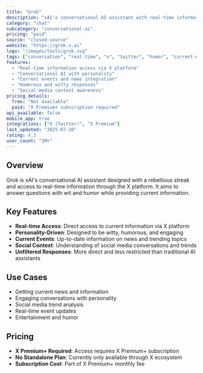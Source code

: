 ```yaml
---
title: "Grok"
description: "xAI's conversational AI assistant with real-time information access"
category: "chat"
subcategory: "conversational-ai"
pricing: "paid"
source: "closed-source"
website: "https://grok.x.ai"
logo: "/images/tools/grok.svg"
tags: ["conversation", "real-time", "x", "twitter", "humor", "current-events"]
features:
  - "Real-time information access via X platform"
  - "Conversational AI with personality"
  - "Current events and news integration"
  - "Humorous and witty responses"
  - "Social media context awareness"
pricing_details:
  free: "Not available"
  paid: "X Premium+ subscription required"
api_available: false
mobile_app: true
integrations: ["X (Twitter)", "X Premium"]
last_updated: "2025-07-10"
rating: 4.3
user_count: "1M+"
---
```


## Overview

Grok is xAI's conversational AI assistant designed with a rebellious streak and access to real-time information through the X platform. It aims to answer questions with wit and humor while providing current information.

## Key Features

- **Real-time Access**: Direct access to current information via X platform
- **Personality-Driven**: Designed to be witty, humorous, and engaging
- **Current Events**: Up-to-date information on news and trending topics
- **Social Context**: Understanding of social media conversations and trends
- **Unfiltered Responses**: More direct and less restricted than traditional AI assistants

## Use Cases

- Getting current news and information
- Engaging conversations with personality
- Social media trend analysis
- Real-time event updates
- Entertainment and humor

## Pricing

- **X Premium+ Required**: Access requires X Premium+ subscription
- **No Standalone Plan**: Currently only available through X ecosystem
- **Subscription Cost**: Part of X Premium+ monthly fee

